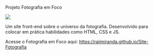 Projeto Fotografia em Foco

<img src="img/github/img1">

Um site front-end sobre o universo da fotografia. Desenvolvido para colocar em prática habilidades como HTML, CSS e JS.


Acesse o Fotografia em Foco aqui:
https://raiimiranda.github.io/Site-Fotografia
